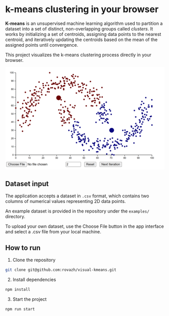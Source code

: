 # k-means clustering in your browser

**K-means** is an unsupervised machine learning algorithm used to partition a dataset into a set of distinct, non-overlapping groups called *clusters*. It works by initializing a set of centroids, assigning data points to the nearest centroid, and iteratively updating the centroids based on the mean of the assigned points until convergence.

This project visualizes the k-means clustering process directly in your browser.

![Two moons dataset example](.github/example.png)

## Dataset input

The application accepts a dataset in `.csv` format, which contains two columns of numerical values representing 2D data points.

An example dataset is provided in the repository under the `examples/` directory.

To upload your own dataset, use the Choose File button in the app interface and select a .csv file from your local machine.

## How to run

1. Clone the repository
```bash
git clone git@github.com:rovazh/visual-kmeans.git
```

2. Install dependencies
```bash
npm install
```
3. Start the project
```bash
npm run start
```
